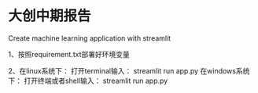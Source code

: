 # 大创中期报告
Create machine learning application with streamlit

1、按照requirement.txt部署好环境变量

2、在linux系统下：
    打开terminal输入：
        streamlit run app.py
   在windows系统下：
    打开终端或者shell输入：
        streamlit run app.py
